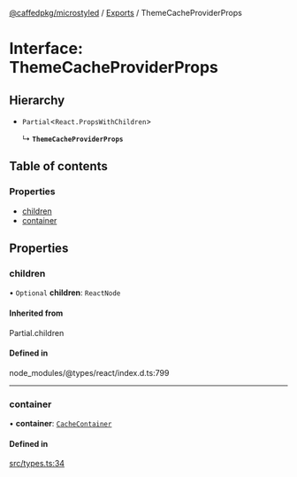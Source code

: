 [@caffedpkg/microstyled](../README.md) / [Exports](../modules.md) / ThemeCacheProviderProps

# Interface: ThemeCacheProviderProps

## Hierarchy

- `Partial`<`React.PropsWithChildren`\>

  ↳ **`ThemeCacheProviderProps`**

## Table of contents

### Properties

- [children](ThemeCacheProviderProps.md#children)
- [container](ThemeCacheProviderProps.md#container)

## Properties

### children

• `Optional` **children**: `ReactNode`

#### Inherited from

Partial.children

#### Defined in

node_modules/@types/react/index.d.ts:799

___

### container

• **container**: [`CacheContainer`](../modules.md#cachecontainer)

#### Defined in

[src/types.ts:34](https://github.com/caffed/microstyled/blob/006d6b8/src/types.ts#L34)
